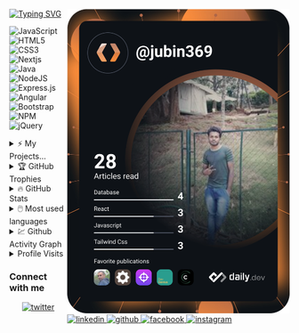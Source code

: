 <!-- 
### Hi there, I'm Jubin 👋
 -->
 
 <a href="https://app.daily.dev/jubin369"><img align="right" src="https://github.com/jubin369/jubin369/blob/main/devcard.svg" width="400" alt="JuBin Ayoob's Dev Card"/></a>
  
[![Typing SVG](https://readme-typing-svg.herokuapp.com/?lines=Hi+there,+I'm+Jubin+👋;Find+about+my+works+here...&color=8EB6E1&multiline=true&height=70)](https://git.io/typing-svg)

![JavaScript](https://img.shields.io/badge/javascript-%23323330.svg?style=for-the-badge&logo=javascript&logoColor=%23F7DF1E) ![HTML5](https://img.shields.io/badge/html5-%23E34F26.svg?style=for-the-badge&logo=html5&logoColor=white) ![CSS3](https://img.shields.io/badge/css3-%231572B6.svg?style=for-the-badge&logo=css3&logoColor=white) ![Nextjs](https://img.shields.io/badge/nextjs-%23323330.svg?style=for-the-badge&logo=nextjs&logoColor=%23F7DF1E) ![Java](https://img.shields.io/badge/java-%23ED8B00.svg?style=for-the-badge&logo=java&logoColor=white) ![NodeJS](https://img.shields.io/badge/node.js-%2343853D.svg?style=for-the-badge&logo=node.js&logoColor=white)
 ![Express.js](https://img.shields.io/badge/express.js-%23404d59.svg?style=for-the-badge&logo=express&logoColor=%2361DAFB)![Angular](https://img.shields.io/badge/angular-%23DD0031.svg?style=for-the-badge&logo=angular&logoColor=white)![Bootstrap](https://img.shields.io/badge/bootstrap-%23563D7C.svg?style=for-the-badge&logo=bootstrap&logoColor=white)![NPM](https://img.shields.io/badge/NPM-%23000000.svg?style=for-the-badge&logo=npm&logoColor=white)![jQuery](https://img.shields.io/badge/jquery-%230769AD.svg?style=for-the-badge&logo=jquery&logoColor=white)
 
 <details>
  <summary>⚡ My Projects...</summary>
  <br>


  * <a href="https://github.com/Jubin369/NodeJs-To-do-list" target="_blank"> Nodejs ToDoList</a>
  * <a href="https://github.com/Jubin369/Memory-Game" target="_blank"> Nodejs,Jquery Memory game</a>
  * <a href="https://github.com/Jubin369/Chess-Game" target="_blank"> Nodejs,Jquery Chess game</a>
  * <a href="https://github.com/Jubin369/React-IPL-Player-Detail" target="_blank"> Reactjs IPL player data project</a>
  * <a href="https://github.com/Jubin369/NodeJs-IPL-graph-data-project" target="_blank"> Nodejs IPL graph data project</a>
  * <a href="https://github.com/Jubin369/SimpleCalculatorAndroid" target="_blank"> Android Calculater</a>
  * <a href="https://github.com/Jubin369/Jubin_IPL_Project" target="_blank"> Node to json IPL Data project </a>
  * <a href="https://github.com/Jubin369/Cracker-Rank" target="_blank"> Cracker-Rank(group project) </a>
 </details>

<!-- **Jubin369/Jubin369** is a ✨ _special_ ✨ repository because its `README.md` (this file) appears on your GitHub profile.

Here are some ideas to get you started:

- 🔭 I’m currently working on ...
- 🌱 I’m currently learning ...
- 👯 I’m looking to collaborate on ...
- 🤔 I’m looking for help with ...
- 💬 Ask me about ...
- 📫 How to reach me: ...
- 😄 Pronouns: ...
- ⚡ Fun fact: ...
 -->
 
 <details>
  <summary>🏆 GitHub Trophies</summary>
  <br>
 
 [![trophy](https://github-profile-trophy.vercel.app/?username=jubin369&column=4&no-frame=true)](https://github.com/ryo-ma/github-profile-trophy)

 </details>
 
<details>
  <summary>🔥 GitHub Stats</summary>
  <br>
 
[![Jubin's github stats](https://github-readme-stats.vercel.app/api?username=jubin369&count_private=true&show_icons=true&theme=radical&hide_rank=false)](https://github.com/anuraghazra/github-readme-stats)
 
</details>

<details>
  <summary>🖱️ Most used languages</summary>
  <br>
 
[![Top Langs](https://github-readme-stats.vercel.app/api/top-langs/?username=jubin369)](https://github.com/anuraghazra/github-readme-stats)
 
</details>

<details>
  <summary>💹 Github Activity Graph</summary>
  <br>
 
![Jubin's github activity graph](https://activity-graph.herokuapp.com/graph?username=jubin369&theme=dracula)
 
</details>


<details>
  <summary>Profile Visits</summary>
  <br>

![Visitor Count](https://profile-counter.glitch.me/jubin369/count.svg)

</details>

### Connect with me  
<div align="center">
<a href="https://twitter.com/jubin369" target="_blank">
<img src=https://img.shields.io/badge/jubin-%231DA1F2.svg?style=for-the-badge&logo=Twitter&logoColor=white alt=twitter style="margin-bottom: 5px;" />
</a>
<a href="https://www.linkedin.com/in/jubin-ayoob/" target="_blank">
<img src=https://img.shields.io/badge/linkedin-%231E77B5.svg?&style=for-the-badge&logo=linkedin&logoColor=white alt=linkedin style="margin-bottom: 5px;" />
</a>  
<a href="https://github.com/Jubin369" target="_blank">
<img src=https://img.shields.io/badge/github-%2324292e.svg?&style=for-the-badge&logo=github&logoColor=white alt=github style="margin-bottom: 5px;" />
</a>
<a href="https://www.facebook.com/JuBin.Ayoob369" target="_blank">
<img src=https://img.shields.io/badge/facebook-%232E87FB.svg?&style=for-the-badge&logo=facebook&logoColor=white alt=facebook style="margin-bottom: 5px;" />
</a>
<a href="https://www.instagram.com/jubin_ayoob/" target="_blank">
<img src=https://img.shields.io/badge/instagram-%23000000.svg?&style=for-the-badge&logo=instagram&logoColor=white alt=instagram style="margin-bottom: 5px;" />
</a>
</div> 
